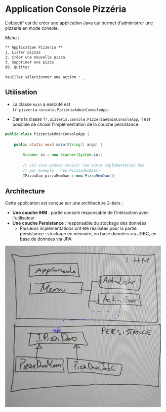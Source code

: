 # Application Console Pizzéria

L'objectif est de créer une application Java qui permet d'administrer une pizzéria en mode console.

Menu :

```
** Application Pizzeria **
1. Lister pizzas
2. Créer une nouvelle pizza
3. Supprimer une pizza
99. Quitter

Veuillez sélectionner une action : _
```

## Utilisation

* La classe `main` a exécuté est `fr.pizzeria.console.PizzeriaAdminConsoleApp`.

* Dans la classe `fr.pizzeria.console.PizzeriaAdminConsoleApp`, il est possible de choisir l'implémentation de la couche persistance :

```java
public class PizzeriaAdminConsoleApp {

	public static void main(String[] args) {

		Scanner sc = new Scanner(System.in);
		
		// ici vous pouvez choisir une autre implémentation Dao
		// par exemple : new PizzaJdbcDao()
		IPizzaDao pizzaMemDao = new PizzaMemDao();

```

## Architecture
Cette application est conçue sur une architecture 2-tiers :
* **Une couche IHM** : partie console responsable de l'intéraction avec l'utilisateur
* **Une couche Persistance** : responsable du stockage des données
	* Plusieurs implémentations ont été réalisées pour la partie persistance : stockage en mémoire, en base données via JDBC, en base de données via JPA.
	
![](images/architecture.jpg)
	
	

